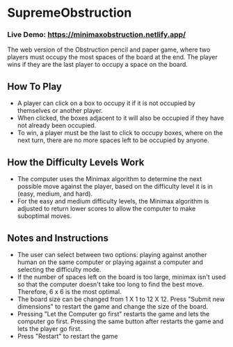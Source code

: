 # SupremeObstruction
### Live Demo: https://minimaxobstruction.netlify.app/
The web version of the Obstruction pencil and paper game, where two players must occupy the most spaces of the board at the end. The player wins if they are the last player to occupy a space on the board.

## How To Play
- A player can click on a box to occupy it if it is not occupied by themselves or another player.
- When clicked, the boxes adjacent to it will also be occupied if they have not already been occupied.
- To win, a player must be the last to click to occupy boxes, where on the next turn, there are no more spaces left to be occupied by anyone. 

## How the Difficulty Levels Work
- The computer uses the Minimax algorithm to determine the next possible move against the player, based on the difficulty level it is in (easy, medium, and hard).
- For the easy and medium difficulty levels, the Minimax algorithm is adjusted to return lower scores to allow the computer to make suboptimal moves.

## Notes and Instructions
- The user can select between two options: playing against another human on the same computer or playing against a computer and selecting the difficulty mode. 
- If the number of spaces left on the board is too large, minimax isn't used so that the computer doesn't take too long to find the best move. Therefore, 6 x 6 is the most optimal.
- The board size can be changed from 1 X 1 to 12 X 12. Press "Submit new dimensions" to restart the game and change the size of the board.
- Pressing "Let the Computer go first" restarts the game and lets the computer go first. Pressing the same button after restarts the game and lets the player go first.
- Press "Restart" to restart the game
